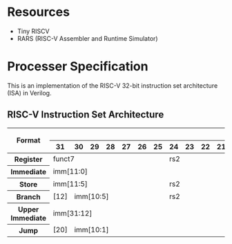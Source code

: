 # Resources

- Tiny RISCV
- RARS (RISC-V Assembler and Runtime Simulator)

# Processer Specification

This is an implementation of the RISC-V 32-bit instruction set architecture (ISA) in Verilog.

## RISC-V Instruction Set Architecture

<table>
  <thead>
    <tr>
      <th rowspan=2>Format</th>
      <th colspan=32>Bits</th>
    </tr>
    <tr>
      <th>31</th>
      <th>30</th>
      <th>29</th>
      <th>28</th>
      <th>27</th>
      <th>26</th>
      <th>25</th>
      <th>24</th>
      <th>23</th>
      <th>22</th>
      <th>21</th>
      <th>20</th>
      <th>19</th>
      <th>18</th>
      <th>17</th>
      <th>16</th>
      <th>15</th>
      <th>14</th>
      <th>13</th>
      <th>12</th>
      <th>11</th>
      <th>10</th>
      <th>9</th>
      <th>8</th>
      <th>7</th>
      <th>6</th>
      <th>5</th>
      <th>4</th>
      <th>3</th>
      <th>2</th>
      <th>1</th>
      <th>0</th>
    </tr>
  </thead>
  <tbody>
    <tr>
      <th>Register</th>
      <td colspan=7>funct7</td>
      <td colspan=5>rs2</td>
      <td colspan=5>rs1</td>
      <td colspan=3>funct3</td>
      <td colspan=5>rd</td>
      <td colspan=7>opcode</td>
    </tr>
    <tr>
      <th>Immediate</th>
      <td colspan=12>imm[11:0]</td>
      <td colspan=5>rs1</td>
      <td colspan=3>funct3</td>
      <td colspan=5>rd</td>
      <td colspan=7>opcode</td>
    </tr>
    <tr>
      <th>Store</th>
      <td colspan=7>imm[11:5]</td>
      <td colspan=5>rs2</td>
      <td colspan=5>rs1</td>
      <td colspan=3>funct3</td>
      <td colspan=5>imm[4:0]</td>
      <td colspan=7>opcode</td>
    </tr>
    <tr>
      <th>Branch</th>
      <td>[12]</td>
      <td colspan=6>imm[10:5]</td>
      <td colspan=5>rs2</td>
      <td colspan=5>rs1</td>
      <td colspan=3>funct3</td>
      <td colspan=4>imm[4:1]</td>
      <td>[11]</td>
      <td colspan=7>opcode</td>
    </tr>
    <tr>
      <th>Upper Immediate</th>
      <td colspan=20>imm[31:12]</td>
      <td colspan=5>rd</td>
      <td colspan=7>opcode</td>
    </tr>
    <tr>
      <th>Jump</th>
      <td>[20]</td>
      <td colspan=10>imm[10:1]</td>
      <td>[11]</td>
      <td colspan=8>imm[19:12]</td>
      <td colspan=5>rd</td>
      <td colspan=7>opcode</td>
    </tr>
  </tbody>
</table>
